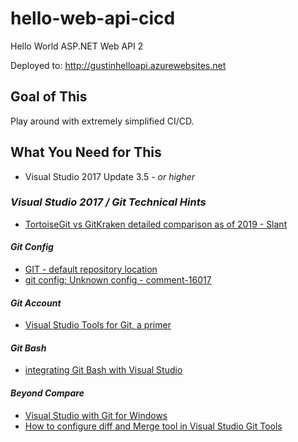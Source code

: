 # hello-web-api-cicd
Hello World ASP.NET Web API 2

Deployed to:
    http://gustinhelloapi.azurewebsites.net
    
## Goal of This
Play around with extremely simplified CI/CD.

## What You Need for This
 + Visual Studio 2017 Update 3.5 - *or higher*

### *Visual Studio 2017 / Git Technical Hints*
 + [TortoiseGit vs GitKraken detailed comparison as of 2019 - Slant](https://www.slant.co/versus/13486/13489/~tortoisegit_vs_gitkraken)
 
#### *Git Config*
 + [GIT - default repository location](https://developercommunity.visualstudio.com/content/problem/24817/git-default-repository-location.html)
 + [git config: Unknown config - comment-16017](https://developercommunity.visualstudio.com/content/problem/15847/git-config-unknown-config-fileugitconfig.html#comment-16017)

#### *Git Account*
 + [Visual Studio Tools for Git, a primer](http://www.codewrecks.com/blog/index.php/2013/03/17/visual-studio-tools-for-git-a-primer/)

#### *Git Bash*
 + [integrating Git Bash with Visual Studio](https://stackoverflow.com/questions/8025108/integrating-git-bash-with-visual-studio#20904471)

#### *Beyond Compare*
 + [Visual Studio with Git for Windows](http://www.scootersoftware.com/support.php?zz=kb_vcs#visualstudio-git)
 + [How to configure diff and Merge tool in Visual Studio Git Tools](http://www.codewrecks.com/blog/index.php/2013/03/19/how-to-configure-diff-and-merge-tool-in-visual-studio-git-tools/)
